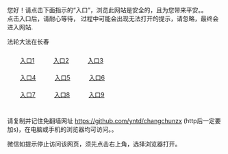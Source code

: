 您好！请点击下面指示的“入口”，浏览此网站是安全的，且为您带来平安。。 <br/>
点击入口后，请耐心等待， 过程中可能会出现无法打开的提示，请忽略，最终会进入网站. </br>

法轮大法在长春<br/>
<div style="padding:10px"><a style="margin:20px" target="_blank" href="https://dbpomvcnz8t10.cloudfront.net/2Qpsp?eurfqh" id="ccLink1" rel="nofollow">入口1</a> <a target="_blank" style="margin:20px" href="https://d2ch8z8n9pxuv0.cloudfront.net/2Qpsp?allivcvq" id="ccLink2" rel="nofollow">入口2</a> <a style="margin:20px" target="_blank" href="https://d3vj3t6v177y7d.cloudfront.net/2Qpsp?xxbkepp" id="ccLink3" rel="nofollow">入口3</a></div>

<div style="padding:10px" ><a style="margin:20px" target="_blank" href="https://dbpomvcnz8t10.cloudfront.net/2Qpsp?eurfqh" id="ccLink4" rel="nofollow">入口4</a> <a style="margin:20px" href="https://d2ch8z8n9pxuv0.cloudfront.net/2Qpsp?allivcvq" target="_blank" id="ccLink5" rel="nofollow">入口5</a> <a style="margin:20px" href="https://d3vj3t6v177y7d.cloudfront.net/2Qpsp?xxbkepp" target="_blank" id="ccLink6" rel="nofollow">入口6</a></div>

<div style="padding:10px"><a style="margin:20px" target="_blank" href="https://dbpomvcnz8t10.cloudfront.net/2Qpsp?eurfqh" id="ccLink7" rel="nofollow">入口7</a> <a style="margin:20px" href="https://d2ch8z8n9pxuv0.cloudfront.net/2Qpsp?allivcvq" target="_blank" id="ccLink8" rel="nofollow">入口8</a> <a style="margin:20px" target="_blank" href="https://d3vj3t6v177y7d.cloudfront.net/2Qpsp?xxbkepp" id="ccLink9" rel="nofollow">入口9</a></div>

<br/>



请复制并记住免翻墙网址 https://github.com/yntd/changchunzx (http后一定要加s)，在电脑或手机的浏览器均可访问。。<br/>

微信如提示停止访问该网页，须先点击右上角，选择浏览器打开。
